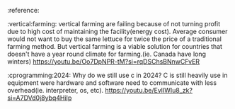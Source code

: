 :reference:

:vertical:farming:
vertical farming are failing because of not turning profit due to high cost of
maintaining the facility(energy cost). Average consumer would not want to buy
the same lettuce for twice the price of a traditional farming method. But 
vertical farming is a viable solution for countries that doesn't have a year 
round climate for farming.(ie. Canada have long winters)
https://youtu.be/Oo7DpNPR-tM?si=rqDSChsBNnwCFvER

:cprogramming:2024:
Why do we still use c in 2024?
C is still heavily use in equipment were hardware and software need to 
communicate with less overhead(ie. interpreter, os, etc).
https://youtu.be/EvlIWIu8_zk?si=A7DVd0j8ybq4HiIp
